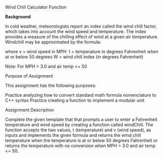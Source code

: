 Wind Chill Calculator Function

**Background**

In cold weather, meteorologists report an index called the wind chill factor, which takes into account the wind speed and temperature. The index provides a measure of the 
chilling effect of wind at a given air temperature. Windchill may be approximated by the formula:

where
v = wind speed in MPH 
t = temperature in degrees Fahrenheit when at or below 50 degrees
W = wind chill index (in degrees Fahrenheit)


Note: For MPH > 3.0 and air temp <= 50

Purpose of Assignment

This assignment has the following purposes:

Practice analyzing how to convert standard math formula nomenclature to C++ syntax
Practice creating a function to implement a modular unit

Assignment Description

Complete the given template that that prompts a user to enter a Fahrenheit temperature and wind speed by creating a function called windChill. 
The function accepts the two values, t (temperature) and v (wind speed), as inputs and implements the given formula and returns the wind chill temperature when the 
temperature is at or below 50 degrees Fahrenheit or returns the temperature with no conversion when MPH > 3.0 and air temp <= 50.
